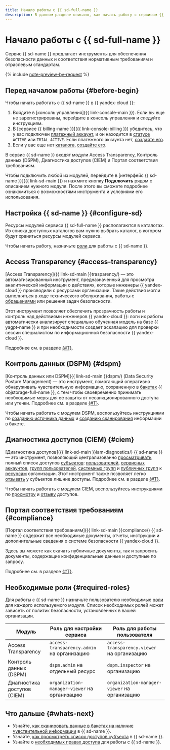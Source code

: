```yaml
---
title: Начало работы с {{ sd-full-name }}
description: В данном разделе описано, как начать работу с сервисом {{ sd-name }} и использовать входящие в него инструменты.
---
```


# Начало работы с {{ sd-full-name }}

Сервис {{ sd-name }} предлагает инструменты для обеспечения безопасности данных и соответствия нормативным требованиям и отраслевым стандартам.

{% include [note-preview-by-request](../_includes/note-preview-by-request.md) %}

## Перед началом работы {#before-begin}

Чтобы начать работать c {{ sd-name }} в {{ yandex-cloud }}:

1. Войдите в [консоль управления]({{ link-console-main }}). Если вы еще не зарегистрированы, перейдите в консоль управления и следуйте инструкциям.
1. В [сервисе {{ billing-name }}]({{ link-console-billing }}) убедитесь, что у вас подключен [платежный аккаунт](../billing/concepts/billing-account.md), и он находится в [статусе](../billing/concepts/billing-account-statuses.md) `ACTIVE` или `TRIAL_ACTIVE`. Если платежного аккаунта нет, [создайте его](../billing/quickstart/index.md#create_billing_account).
1. Если у вас еще нет [каталога](../resource-manager/concepts/resources-hierarchy.md#folder), [создайте его](../resource-manager/operations/folder/create.md).

В сервис {{ sd-name }} входят модули Access Transparency, Контроль данных (DSPM), Диагностика доступов (CIEM) и Портал соответствия требованиям. 

Чтобы подключить любой из модулей, перейдите в [интерфейс {{ sd-name }}]({{ link-sd-main }}) и нажмите кнопку **Подключить** рядом с описанием нужного модуля. После этого вы сможете подробнее ознакомиться с возможностями инструмента и условиями его использования.

## Настройка {{ sd-name }} {#configure-sd}

Ресурсы модулей сервиса {{ sd-full-name }} располагаются в каталогах. Из списка доступных каталогов вам нужно выбрать каталог, в котором будут храниться ресурсы модулей сервиса.

Чтобы начать работу, назначьте [роли](./security/index.md) для работы с {{ sd-name }}.

## Access Transparency {#access-transparency}

[Access Transparency]({{ link-sd-main }}trasparency/) — это автоматизированный инструмент, предназначенный для просмотра аналитической информации о действиях, которые инженеры {{ yandex-cloud }} производили с ресурсами организации. Такие действия могли выполняться в ходе технического обслуживания, работы с [обращениями](../support/overview.md) или решения задач безопасности.

Этот инструмент позволяет обеспечить прозрачность работы и контроль над действиями инженеров {{ yandex-cloud }}: логи их работы автоматически анализирует специально обученная модель на базе {{ yagpt-name }} и при необходимости создает эскалацию для проверки сессии специалистом по информационной безопасности {{ yandex-cloud }}.

Подробнее см. в разделе [{#T}](./concepts/access-transparency.md).

## Контроль данных (DSPM) {#dspm}

[Контроль данных или DSPM]({{ link-sd-main }}dspm/) (Data Security Posture Management) — это инструмент, помогающий оперативно обнаруживать чувствительную информацию, сохраненную в [бакетах](../storage/concepts/bucket.md) {{ objstorage-full-name }}, с тем чтобы своевременно принимать необходимые меры для ее защиты от несанкционированного доступа или утечки. Подробнее см. в разделе [{#T}](./concepts/dspm.md).

Чтобы начать работать с модулем DSPM, воспользуйтесь инструкциями по [созданию источника данных](./operations/dspm/create-data-source.md) и [созданию сканирования](./operations/dspm/create-scan.md) информации в бакете.

## Диагностика доступов (CIEM) {#ciem}

[Диагностика доступов]({{ link-sd-main }}iam-diagnostics/) {{ sd-name }} — это инструмент, позволяющий централизованно [просматривать](./operations/ciem/view-permissions.md) полный список доступов [субъектов](../iam/concepts/access-control/index.md#subject): [пользователей](../overview/roles-and-resources.md#users), [сервисных аккаунтов](../iam/concepts/users/service-accounts.md), [групп пользователей](../organization/concepts/groups.md), [системных групп](../iam/concepts/access-control/system-group.md) и [публичных групп](../iam/concepts/access-control/public-group.md) к [ресурсам](../iam/concepts/access-control/resources-with-access-control.md) организации. Этот инструмент также позволяет легко [отзывать](./operations/ciem/revoke-permissions.md) у субъектов лишние доступы. Подробнее см. в разделе [{#T}](./concepts/ciem.md).

Чтобы начать работать с модулем CIEM, воспользуйтесь инструкциями по [просмотру](./operations/ciem/view-permissions.md) и [отзыву](./operations/ciem/revoke-permissions.md) доступов.

## Портал соответствия требованиям {#compliance}

[Портал соответствия требованиям]({{ link-sd-main }}compliance/) {{ sd-name }} содержит все необходимые документы, отчеты, инструкции и дополнительные сведения о системе безопасности {{ yandex-cloud }}.

Здесь вы можете как скачать публичные документы, так и запросить документы, содержащие конфиденциальные данные и доступные по запросу.

Подробнее см. в разделе [{#T}](./concepts/compliance.md).

## Необходимые роли {#required-roles}

Для работы c {{ sd-name }} назначьте пользователю необходимые [роли](./security/index.md) для каждого используемого модуля. Список необходимых ролей может зависеть от политик безопасности, установленных в вашей организации.

| Модуль | Роль для настройки сервиса | Роль для работы пользователя |
| --- | --- | --- |
| Access Transparency | `access-transparency.admin` на организацию | `access-transparency.viewer` на организацию |
| Контроль данных (DSPM) | `dspm.admin` на отдельный ресурс | `dspm.inspector` на организацию |
| Диагностика доступов (CIEM) | `organization-manager-viewer` на организацию | `organization-manager-viewer` на организацию |

## Что дальше {#whats-next}

* Узнайте, [как сканировать данные в бакетах на наличие чувствительной информации](./operations/dspm/create-scan.md) в {{ sd-name }}.
* Узнайте, [как просмотреть список доступов субъекта](./operations/ciem/view-permissions.md) в {{ sd-name }}.
* Узнайте о [необходимых правах доступа](./security/index.md) для работы с {{ sd-name }}.